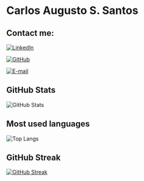 # Carlos Augusto S. Santos


## Contact me: 
[![LinkedIn](https://img.shields.io/badge/LinkedIn-000?style=for-the-badge&logo=linkedin&logoColor=0E76A8)](https://www.linkedin.com/in/caugustosantos/)

[![GitHub](https://img.shields.io/badge/GitHbt-000?style=for-the-badge&logo=github&logoColor=white)](https://github.com/cassantos) 

[![E-mail](https://img.shields.io/badge/-Email-000?style=for-the-badge&logo=microsoft-outlook&logoColor=007BFF)](mailto:guto.univesp@gmail.com)

## GitHub Stats
![GitHub Stats](https://github-readme-stats.vercel.app/api?username=cassantos&theme=transparent&bg_color=000&border_color=#2A8FC0&show_icons=true&icon_color=30A3DC&title_color=E94D5F&text_color=FFF&)

## Most used languages
![Top Langs](https://github-readme-stats-git-masterrstaa-rickstaa.vercel.app/api/top-langs/?username=cassantos&bg_color=000&border_color=#2A8FC0&title_color=E94D5F&text_color=FFF)

## GitHub Streak 
[![GitHub Streak](https://streak-stats.demolab.com/?user=cassantos&theme=tokyonight&background=000&border=30A3DC&dates=FFF)](https://git.io/streak-stats)
